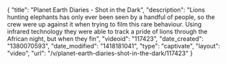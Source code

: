 {
    "title": "Planet Earth Diaries - Shot in the Dark",
    "description": "Lions hunting elephants has only ever been seen by a handful of people, so the crew were up against it when trying to film this rare behaviour. Using infrared technology they were able to track a pride of lions through the African night, but when they fin",
    "videoid": "117423",
    "date_created": "1380070593",
    "date_modified": "1418181041",
    "type": "captivate",
    "layout": "video",
    "url": "\/v\/planet-earth-diaries-shot-in-the-dark\/117423"
}